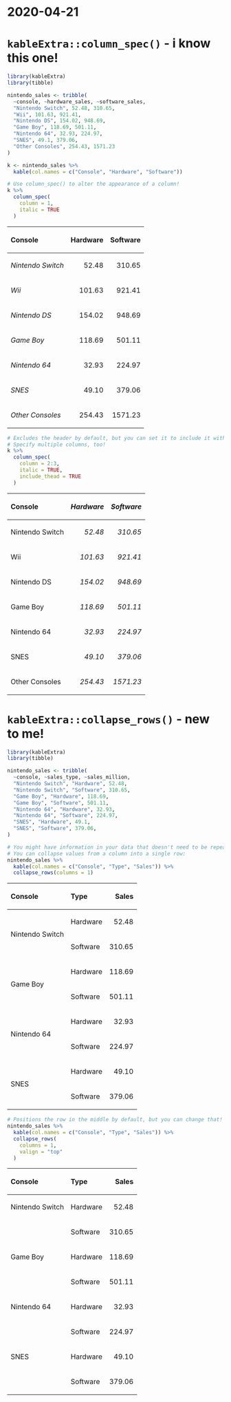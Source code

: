 2020-04-21
================

# `kableExtra::column_spec()` - i know this one\!

``` r
library(kableExtra)
library(tibble)

nintendo_sales <- tribble(
  ~console, ~hardware_sales, ~software_sales,
  "Nintendo Switch", 52.48, 310.65,
  "Wii", 101.63, 921.41,
  "Nintendo DS", 154.02, 948.69,
  "Game Boy", 118.69, 501.11,
  "Nintendo 64", 32.93, 224.97,
  "SNES", 49.1, 379.06,
  "Other Consoles", 254.43, 1571.23
)

k <- nintendo_sales %>%
  kable(col.names = c("Console", "Hardware", "Software"))

# Use column_spec() to alter the appearance of a column!
k %>%
  column_spec(
    column = 1,
    italic = TRUE
  )
```

<table>

<thead>

<tr>

<th style="text-align:left;">

Console

</th>

<th style="text-align:right;">

Hardware

</th>

<th style="text-align:right;">

Software

</th>

</tr>

</thead>

<tbody>

<tr>

<td style="text-align:left;font-style: italic;">

Nintendo Switch

</td>

<td style="text-align:right;">

52.48

</td>

<td style="text-align:right;">

310.65

</td>

</tr>

<tr>

<td style="text-align:left;font-style: italic;">

Wii

</td>

<td style="text-align:right;">

101.63

</td>

<td style="text-align:right;">

921.41

</td>

</tr>

<tr>

<td style="text-align:left;font-style: italic;">

Nintendo DS

</td>

<td style="text-align:right;">

154.02

</td>

<td style="text-align:right;">

948.69

</td>

</tr>

<tr>

<td style="text-align:left;font-style: italic;">

Game Boy

</td>

<td style="text-align:right;">

118.69

</td>

<td style="text-align:right;">

501.11

</td>

</tr>

<tr>

<td style="text-align:left;font-style: italic;">

Nintendo 64

</td>

<td style="text-align:right;">

32.93

</td>

<td style="text-align:right;">

224.97

</td>

</tr>

<tr>

<td style="text-align:left;font-style: italic;">

SNES

</td>

<td style="text-align:right;">

49.10

</td>

<td style="text-align:right;">

379.06

</td>

</tr>

<tr>

<td style="text-align:left;font-style: italic;">

Other
Consoles

</td>

<td style="text-align:right;">

254.43

</td>

<td style="text-align:right;">

1571.23

</td>

</tr>

</tbody>

</table>

``` r
# Excludes the header by default, but you can set it to include it with `include_thread`!
# Specify multiple columns, too!
k %>%
  column_spec(
    column = 2:3,
    italic = TRUE,
    include_thead = TRUE
  )
```

<table>

<thead>

<tr>

<th style="text-align:left;">

Console

</th>

<th style="text-align:right;font-style: italic;">

Hardware

</th>

<th style="text-align:right;font-style: italic;">

Software

</th>

</tr>

</thead>

<tbody>

<tr>

<td style="text-align:left;">

Nintendo Switch

</td>

<td style="text-align:right;font-style: italic;">

52.48

</td>

<td style="text-align:right;font-style: italic;">

310.65

</td>

</tr>

<tr>

<td style="text-align:left;">

Wii

</td>

<td style="text-align:right;font-style: italic;">

101.63

</td>

<td style="text-align:right;font-style: italic;">

921.41

</td>

</tr>

<tr>

<td style="text-align:left;">

Nintendo DS

</td>

<td style="text-align:right;font-style: italic;">

154.02

</td>

<td style="text-align:right;font-style: italic;">

948.69

</td>

</tr>

<tr>

<td style="text-align:left;">

Game Boy

</td>

<td style="text-align:right;font-style: italic;">

118.69

</td>

<td style="text-align:right;font-style: italic;">

501.11

</td>

</tr>

<tr>

<td style="text-align:left;">

Nintendo 64

</td>

<td style="text-align:right;font-style: italic;">

32.93

</td>

<td style="text-align:right;font-style: italic;">

224.97

</td>

</tr>

<tr>

<td style="text-align:left;">

SNES

</td>

<td style="text-align:right;font-style: italic;">

49.10

</td>

<td style="text-align:right;font-style: italic;">

379.06

</td>

</tr>

<tr>

<td style="text-align:left;">

Other Consoles

</td>

<td style="text-align:right;font-style: italic;">

254.43

</td>

<td style="text-align:right;font-style: italic;">

1571.23

</td>

</tr>

</tbody>

</table>

# `kableExtra::collapse_rows()` - new to me\!

``` r
library(kableExtra)
library(tibble)

nintendo_sales <- tribble(
  ~console, ~sales_type, ~sales_million,
  "Nintendo Switch", "Hardware", 52.48,
  "Nintendo Switch", "Software", 310.65,
  "Game Boy", "Hardware", 118.69,
  "Game Boy", "Software", 501.11,
  "Nintendo 64", "Hardware", 32.93,
  "Nintendo 64", "Software", 224.97,
  "SNES", "Hardware", 49.1,
  "SNES", "Software", 379.06,
)

# You might have information in your data that doesn't need to be repeated
# You can collapse values from a column into a single row:
nintendo_sales %>%
  kable(col.names = c("Console", "Type", "Sales")) %>%
  collapse_rows(columns = 1)
```

<table>

<thead>

<tr>

<th style="text-align:left;">

Console

</th>

<th style="text-align:left;">

Type

</th>

<th style="text-align:right;">

Sales

</th>

</tr>

</thead>

<tbody>

<tr>

<td style="text-align:left;vertical-align: middle !important;" rowspan="2">

Nintendo
Switch

</td>

<td style="text-align:left;">

Hardware

</td>

<td style="text-align:right;">

52.48

</td>

</tr>

<tr>

<td style="text-align:left;">

Software

</td>

<td style="text-align:right;">

310.65

</td>

</tr>

<tr>

<td style="text-align:left;vertical-align: middle !important;" rowspan="2">

Game
Boy

</td>

<td style="text-align:left;">

Hardware

</td>

<td style="text-align:right;">

118.69

</td>

</tr>

<tr>

<td style="text-align:left;">

Software

</td>

<td style="text-align:right;">

501.11

</td>

</tr>

<tr>

<td style="text-align:left;vertical-align: middle !important;" rowspan="2">

Nintendo
64

</td>

<td style="text-align:left;">

Hardware

</td>

<td style="text-align:right;">

32.93

</td>

</tr>

<tr>

<td style="text-align:left;">

Software

</td>

<td style="text-align:right;">

224.97

</td>

</tr>

<tr>

<td style="text-align:left;vertical-align: middle !important;" rowspan="2">

SNES

</td>

<td style="text-align:left;">

Hardware

</td>

<td style="text-align:right;">

49.10

</td>

</tr>

<tr>

<td style="text-align:left;">

Software

</td>

<td style="text-align:right;">

379.06

</td>

</tr>

</tbody>

</table>

``` r
# Positions the row in the middle by default, but you can change that!
nintendo_sales %>%
  kable(col.names = c("Console", "Type", "Sales")) %>%
  collapse_rows(
    columns = 1,
    valign = "top"
  )
```

<table>

<thead>

<tr>

<th style="text-align:left;">

Console

</th>

<th style="text-align:left;">

Type

</th>

<th style="text-align:right;">

Sales

</th>

</tr>

</thead>

<tbody>

<tr>

<td style="text-align:left;vertical-align: top !important;" rowspan="2">

Nintendo Switch

</td>

<td style="text-align:left;">

Hardware

</td>

<td style="text-align:right;">

52.48

</td>

</tr>

<tr>

<td style="text-align:left;">

Software

</td>

<td style="text-align:right;">

310.65

</td>

</tr>

<tr>

<td style="text-align:left;vertical-align: top !important;" rowspan="2">

Game Boy

</td>

<td style="text-align:left;">

Hardware

</td>

<td style="text-align:right;">

118.69

</td>

</tr>

<tr>

<td style="text-align:left;">

Software

</td>

<td style="text-align:right;">

501.11

</td>

</tr>

<tr>

<td style="text-align:left;vertical-align: top !important;" rowspan="2">

Nintendo 64

</td>

<td style="text-align:left;">

Hardware

</td>

<td style="text-align:right;">

32.93

</td>

</tr>

<tr>

<td style="text-align:left;">

Software

</td>

<td style="text-align:right;">

224.97

</td>

</tr>

<tr>

<td style="text-align:left;vertical-align: top !important;" rowspan="2">

SNES

</td>

<td style="text-align:left;">

Hardware

</td>

<td style="text-align:right;">

49.10

</td>

</tr>

<tr>

<td style="text-align:left;">

Software

</td>

<td style="text-align:right;">

379.06

</td>

</tr>

</tbody>

</table>

